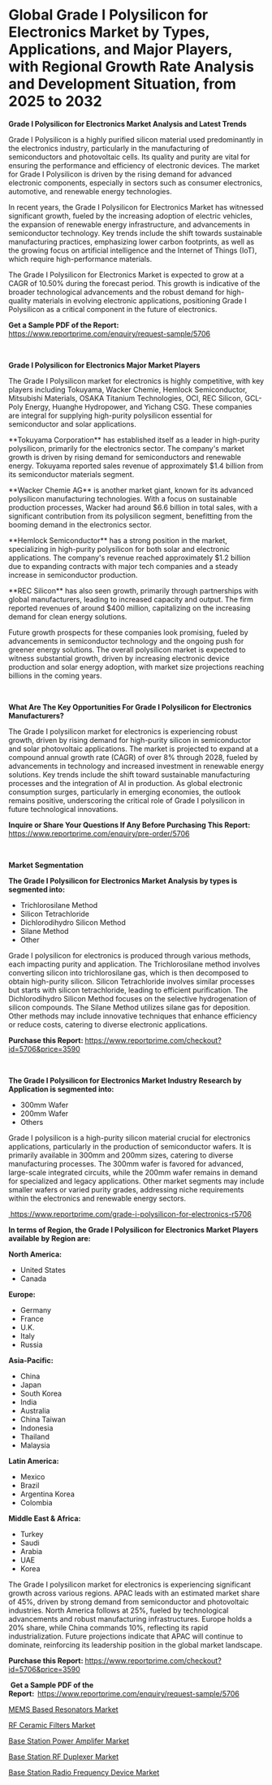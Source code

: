<p><h1>Global Grade I Polysilicon for Electronics Market by Types, Applications, and Major Players, with Regional Growth Rate Analysis and Development Situation, from 2025 to 2032</h1></p><p><strong>Grade I Polysilicon for Electronics Market Analysis and Latest Trends</strong></p>
<p><p>Grade I Polysilicon is a highly purified silicon material used predominantly in the electronics industry, particularly in the manufacturing of semiconductors and photovoltaic cells. Its quality and purity are vital for ensuring the performance and efficiency of electronic devices. The market for Grade I Polysilicon is driven by the rising demand for advanced electronic components, especially in sectors such as consumer electronics, automotive, and renewable energy technologies.</p><p>In recent years, the Grade I Polysilicon for Electronics Market has witnessed significant growth, fueled by the increasing adoption of electric vehicles, the expansion of renewable energy infrastructure, and advancements in semiconductor technology. Key trends include the shift towards sustainable manufacturing practices, emphasizing lower carbon footprints, as well as the growing focus on artificial intelligence and the Internet of Things (IoT), which require high-performance materials.</p><p>The Grade I Polysilicon for Electronics Market is expected to grow at a CAGR of 10.50% during the forecast period. This growth is indicative of the broader technological advancements and the robust demand for high-quality materials in evolving electronic applications, positioning Grade I Polysilicon as a critical component in the future of electronics.</p></p>
<p><strong>Get a Sample PDF of the Report:&nbsp;</strong> <a href="https://www.reportprime.com/enquiry/request-sample/5706?utm_campaign=1130&utm_medium=2&utm_source=Github&utm_content=ia&utm_term=19032025&utm_id=grade-i-polysilicon-for-electronics">https://www.reportprime.com/enquiry/request-sample/5706</a></p>
<p>&nbsp;</p>
<p><strong>Grade I Polysilicon for Electronics Major Market Players</strong></p>
<p><p>The Grade I Polysilicon market for electronics is highly competitive, with key players including Tokuyama, Wacker Chemie, Hemlock Semiconductor, Mitsubishi Materials, OSAKA Titanium Technologies, OCI, REC Silicon, GCL-Poly Energy, Huanghe Hydropower, and Yichang CSG. These companies are integral for supplying high-purity polysilicon essential for semiconductor and solar applications.</p><p>**Tokuyama Corporation** has established itself as a leader in high-purity polysilicon, primarily for the electronics sector. The company's market growth is driven by rising demand for semiconductors and renewable energy. Tokuyama reported sales revenue of approximately $1.4 billion from its semiconductor materials segment.</p><p>**Wacker Chemie AG** is another market giant, known for its advanced polysilicon manufacturing technologies. With a focus on sustainable production processes, Wacker had around $6.6 billion in total sales, with a significant contribution from its polysilicon segment, benefitting from the booming demand in the electronics sector.</p><p>**Hemlock Semiconductor** has a strong position in the market, specializing in high-purity polysilicon for both solar and electronic applications. The company's revenue reached approximately $1.2 billion due to expanding contracts with major tech companies and a steady increase in semiconductor production.</p><p>**REC Silicon** has also seen growth, primarily through partnerships with global manufacturers, leading to increased capacity and output. The firm reported revenues of around $400 million, capitalizing on the increasing demand for clean energy solutions.</p><p>Future growth prospects for these companies look promising, fueled by advancements in semiconductor technology and the ongoing push for greener energy solutions. The overall polysilicon market is expected to witness substantial growth, driven by increasing electronic device production and solar energy adoption, with market size projections reaching billions in the coming years.</p></p>
<p>&nbsp;</p>
<p><strong>What Are The Key Opportunities For Grade I Polysilicon for Electronics Manufacturers?</strong></p>
<p><p>The Grade I polysilicon market for electronics is experiencing robust growth, driven by rising demand for high-purity silicon in semiconductor and solar photovoltaic applications. The market is projected to expand at a compound annual growth rate (CAGR) of over 8% through 2028, fueled by advancements in technology and increased investment in renewable energy solutions. Key trends include the shift toward sustainable manufacturing processes and the integration of AI in production. As global electronic consumption surges, particularly in emerging economies, the outlook remains positive, underscoring the critical role of Grade I polysilicon in future technological innovations.</p></p>
<p><strong>Inquire or Share Your Questions If Any Before Purchasing This Report:</strong> <a href="https://www.reportprime.com/enquiry/pre-order/5706?utm_campaign=1130&utm_medium=2&utm_source=Github&utm_content=ia&utm_term=19032025&utm_id=grade-i-polysilicon-for-electronics">https://www.reportprime.com/enquiry/pre-order/5706</a></p>
<p>&nbsp;</p>
<p><strong>Market Segmentation</strong></p>
<p><strong>The Grade I Polysilicon for Electronics Market Analysis by types is segmented into:</strong></p>
<p><ul><li>Trichlorosilane Method</li><li>Silicon Tetrachloride</li><li>Dichlorodihydro Silicon Method</li><li>Silane Method</li><li>Other</li></ul></p>
<p><p>Grade I polysilicon for electronics is produced through various methods, each impacting purity and application. The Trichlorosilane method involves converting silicon into trichlorosilane gas, which is then decomposed to obtain high-purity silicon. Silicon Tetrachloride involves similar processes but starts with silicon tetrachloride, leading to efficient purification. The Dichlorodihydro Silicon Method focuses on the selective hydrogenation of silicon compounds. The Silane Method utilizes silane gas for deposition. Other methods may include innovative techniques that enhance efficiency or reduce costs, catering to diverse electronic applications.</p></p>
<p><strong>Purchase this Report:&nbsp;</strong><a href="https://www.reportprime.com/checkout?id=5706&price=3590&utm_campaign=1130&utm_medium=2&utm_source=Github&utm_content=ia&utm_term=19032025&utm_id=grade-i-polysilicon-for-electronics">https://www.reportprime.com/checkout?id=5706&price=3590</a></p>
<p>&nbsp;</p>
<p><strong>The Grade I Polysilicon for Electronics Market Industry Research by Application is segmented into:</strong></p>
<p><ul><li>300mm Wafer</li><li>200mm Wafer</li><li>Others</li></ul></p>
<p><p>Grade I polysilicon is a high-purity silicon material crucial for electronics applications, particularly in the production of semiconductor wafers. It is primarily available in 300mm and 200mm sizes, catering to diverse manufacturing processes. The 300mm wafer is favored for advanced, large-scale integrated circuits, while the 200mm wafer remains in demand for specialized and legacy applications. Other market segments may include smaller wafers or varied purity grades, addressing niche requirements within the electronics and renewable energy sectors.</p></p>
<p><a href="https://www.reportprime.com/grade-i-polysilicon-for-electronics-r5706?utm_campaign=1130&utm_medium=2&utm_source=Github&utm_content=ia&utm_term=19032025&utm_id=grade-i-polysilicon-for-electronics">&nbsp;https://www.reportprime.com/grade-i-polysilicon-for-electronics-r5706</a></p>
<p><strong>In terms of Region, the Grade I Polysilicon for Electronics Market Players available by Region are:</strong></p>
<p>
    <p> <strong> North America: </strong>
        <ul>
            <li>United States</li>
            <li>Canada</li>
        </ul>
        </p> 
    <p> <strong> Europe: </strong>
        <ul>
            <li>Germany</li>
            <li>France</li>
            <li>U.K.</li>
            <li>Italy</li>
            <li>Russia</li>
        </ul>
        </p> 
    <p> <strong> Asia-Pacific: </strong>
        <ul>
            <li>China</li>
            <li>Japan</li>
            <li>South Korea</li>
            <li>India</li>
            <li>Australia</li>
            <li>China Taiwan</li>
            <li>Indonesia</li>
            <li>Thailand</li>
            <li>Malaysia</li>
        </ul>
        </p> 
    <p> <strong> Latin America: </strong>
        <ul>
            <li>Mexico</li>
            <li>Brazil</li>
            <li>Argentina Korea</li>
            <li>Colombia</li>
        </ul>
        </p> 
    <p> <strong> Middle East & Africa: </strong>
        <ul>
            <li>Turkey</li>
            <li>Saudi</li>
            <li>Arabia</li>
            <li>UAE</li>
            <li>Korea</li>
        </ul>
    </p>
    </p>
<p><p>The Grade I polysilicon market for electronics is experiencing significant growth across various regions. APAC leads with an estimated market share of 45%, driven by strong demand from semiconductor and photovoltaic industries. North America follows at 25%, fueled by technological advancements and robust manufacturing infrastructures. Europe holds a 20% share, while China commands 10%, reflecting its rapid industrialization. Future projections indicate that APAC will continue to dominate, reinforcing its leadership position in the global market landscape.</p></p>
<p><strong>Purchase this Report: </strong><a href="https://www.reportprime.com/checkout?id=5706&price=3590&utm_campaign=1130&utm_medium=2&utm_source=Github&utm_content=ia&utm_term=19032025&utm_id=grade-i-polysilicon-for-electronics">https://www.reportprime.com/checkout?id=5706&price=3590</a></p>
<p>&nbsp;<strong>Get a Sample PDF of the Report:&nbsp;&nbsp;</strong><a href="https://www.reportprime.com/enquiry/request-sample/5706?utm_campaign=1130&utm_medium=2&utm_source=Github&utm_content=ia&utm_term=19032025&utm_id=grade-i-polysilicon-for-electronics">https://www.reportprime.com/enquiry/request-sample/5706</a></p>
<p><strong></strong></p>
<p><p><a href="https://github.com/stunzkocotpv/Market-Research-Report-List-1/blob/main/mems-based-resonators-market.md?utm_campaign=1130&utm_medium=2&utm_source=Github&utm_content=ia&utm_term=19032025&utm_id=grade-i-polysilicon-for-electronics">MEMS Based Resonators Market</a></p><p><a href="https://github.com/hatlepigna2s/Market-Research-Report-List-1/blob/main/rf-ceramic-filters-market.md?utm_campaign=1130&utm_medium=2&utm_source=Github&utm_content=ia&utm_term=19032025&utm_id=grade-i-polysilicon-for-electronics">RF Ceramic Filters Market</a></p><p><a href="https://github.com/lelahokendo/Market-Research-Report-List-1/blob/main/base-station-power-amplifer-market.md?utm_campaign=1130&utm_medium=2&utm_source=Github&utm_content=ia&utm_term=19032025&utm_id=grade-i-polysilicon-for-electronics">Base Station Power Amplifer Market</a></p><p><a href="https://github.com/vestadjogile/Market-Research-Report-List-1/blob/main/base-station-rf-duplexer-market.md?utm_campaign=1130&utm_medium=2&utm_source=Github&utm_content=ia&utm_term=19032025&utm_id=grade-i-polysilicon-for-electronics">Base Station RF Duplexer Market</a></p><p><a href="https://github.com/wantadhagino/Market-Research-Report-List-1/blob/main/base-station-radio-frequency-device-market.md?utm_campaign=1130&utm_medium=2&utm_source=Github&utm_content=ia&utm_term=19032025&utm_id=grade-i-polysilicon-for-electronics">Base Station Radio Frequency Device Market</a></p></p>